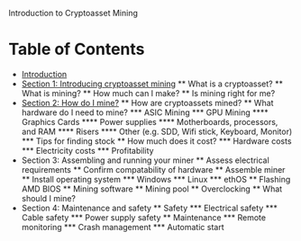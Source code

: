 Introduction to Cryptoasset Mining

# Table of Contents
* [Introduction](../introduction.mdown)
* [Section 1: Introducing cryptoasset mining](../section1.mdown)
** What is a cryptoasset?
** What is mining?
** How much can I make?
** Is mining right for me?
* [Section 2: How do I mine?](../section2.mdown)
** How are cryptoassets mined?
** What hardware do I need to mine?
*** ASIC Mining
*** GPU Mining
**** Graphics Cards
**** Power supplies
**** Motherboards, processors, and RAM
**** Risers
**** Other (e.g. SDD, Wifi stick, Keyboard, Monitor)
*** Tips for finding stock
** How much does it cost?
*** Hardware costs
*** Electricity costs
*** Profitability
* Section 3: Assembling and running your miner
** Assess electrical requirements
** Confirm compatability of hardware
** Assemble miner
** Install operating system
*** Windows
*** Linux
*** ethOS
** Flashing AMD BIOS
** Mining software
** Mining pool
** Overclocking
** What should I mine?
* Section 4: Maintenance and safety
** Safety
*** Electrical safety
*** Cable safety
*** Power supply safety
** Maintenance
*** Remote monitoring
*** Crash management
*** Automatic start